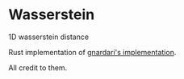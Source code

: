 # Wasserstein

1D wasserstein distance

Rust implementation of [gnardari's
implementation](https://github.com/gnardari/wasserstein/tree/master).

All credit to them.
